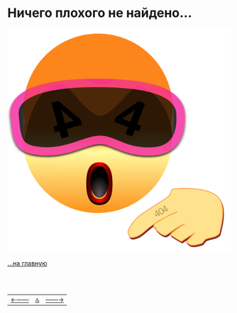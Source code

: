 
<div class="navi"><nav id="navi"><!-- js --></nav></div>

# Ничего плохого не найдено…

<span id="img-e404" class="img e404" onclick="imgResize()"><a href="/azdoc">![img](assets/svg/e404.svg)</a></span>

<!-- ДЛЯ СТРАНИЦЫ 404 доменов 3 уровня (пример: login.github.io/azdoc/)-->
<!-- `/azdoc `– Директория реепозитория на Гитхаб -->
<!-- Замените `azdoc` на имя своего репозитория-->
[…на главную](/)
<!-- Для подключенных собственных доменов имя директории не требуется. Только слеш`/`. -->

<br>


<script src="assets/js/navi.js"></script><!--pagination_start-->


<!--pagination_start-->
<br>

 |||| 
 |:---|:---:|---:| 
 [←——](006-kraski.md)|[ 🔝 ](#)|[——→](about.md) 

 <br>
<!--pagination_end-->
